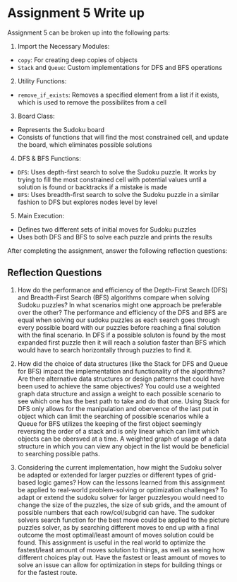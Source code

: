 # Assignment 5 Write up

Assignment 5 can be broken up into the following parts:
1. Import the Necessary Modules:
- `copy`: For creating deep copies of objects
- `Stack` and `Queue`: Custom implementations for DFS and BFS operations
2. Utility Functions: 
- `remove_if_exists`: Removes a specified element from a list if it exists, which is used to remove the possibilites from a cell
3. Board Class:
- Represents the Sudoku board
- Consists of functions that will find the most constrained cell, and update the board, which eliminates possible solutions
4. DFS & BFS Functions:
- `DFS`: Uses depth-first search to solve the Sudoku puzzle. It works by trying to fill the most constrained cell with potential values until a solution is found or backtracks if a mistake is made
- `BFS`: Uses breadth-first search to solve the Sudoku puzzle in a similar fashion to DFS but explores nodes level by level
5. Main Execution:
- Defines two different sets of initial moves for Sudoku puzzles
- Uses both DFS and BFS to solve each puzzle and prints the results


After completing the assignment, answer the following reflection questions:

## Reflection Questions

1. How do the performance and efficiency of the Depth-First Search (DFS) and Breadth-First Search (BFS) algorithms compare when solving Sudoku puzzles? In what scenarios might one approach be preferable over the other?
The performance and efficiency of the DFS and BFS are equal when solving our sudoku puzzles as each search goes through every possible board with our puzzles before reaching a final solution with the final scenario. In DFS if a possible soluton is found by the most expanded first puzzle then it will reach a solution faster than BFS which would have to search horizontally through puzzles to find it.


2. How did the choice of data structures (like the Stack for DFS and Queue for BFS) impact the implementation and functionality of the algorithms? Are there alternative data structures or design patterns that could have been used to achieve the same objectives?
You could use a weighted graph data structure and assign a weight to each possible scenario to see which one has the best path to take and do that one. Using Stack for DFS only allows for the manipulation and obervence of the last put in object which can limit the searching of possible scenarios while a Queue for BFS utilizes the keeping of the first object seemingly reversing the order of a stack and is only linear which can limit which objects can be obersved at a time. A weighted graph of usage of a data structure in which you can view any object in the list would be beneficial to searching possible paths.



3. Considering the current implementation, how might the Sudoku solver be adapted or extended for larger puzzles or different types of grid-based logic games? How can the lessons learned from this assignment be applied to real-world problem-solving or optimization challenges?
To adapt or extend the sudoku solver for larger puzzlesyou would need to change the size of the puzzles, the size of sub grids, and the amount of possible numbers that each row/col/subgrid can have. The sudoker solvers search function for the best move could be applied to the picture puzzles solver, as by searching different moves to end up with a final outcome the most optimal/least amount of moves solution could be found. This assignment is useful in the real world to optimize the fastest/least amount of moves solution to things, as well as seeing how different choices play out. Have the fastest or least amount of moves to solve an issue can allow for optimization in steps for building things or for the fastest route. 

